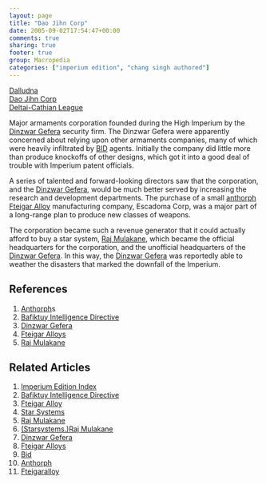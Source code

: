 ```yaml
---
layout: page
title: "Dao Jihn Corp"
date: 2005-09-02T17:54:47+00:00
comments: true
sharing: true
footer: true
group: Macropedia
categories: ["imperium edition", "chang singh authored"]
---
```


<div class='row'>
	<div class='col-md-4'><a href='/macropedia/dalludna'>Dalludna</a></div>
	<div class='col-md-4'><a href='/macropedia/dao-jihn-corp'>Dao Jihn Corp</a></div>
	<div class='col-md-4'><a href='/macropedia/deltai-cathian-league'>Deltai-Cathian League</a></div>
</div>


Major armaments corporation founded during the High Imperium by the [Dinzwar Gefera](/macropedia/dinzwar-gefera) security firm.  The Dinzwar Gefera were apparently concerned about relying upon other armaments companies, many of which were heavily infiltrated by [BID](/macropedia/bafiktuy-intelligence-directive) agents.  Initially the company did little more than produce knockoffs of other designs, which got it into a good deal of trouble with Imperium patent officials.

A series of talented and forward-looking directors saw that the corporation, and the [Dinzwar Gefera](/macropedia/dinzwar-gefera), would be much better served by increasing the research and development departments.  The purchase of a small [anthorph](/macropedia/anthorph) [Fteigar Alloy](/macropedia/fteigar-alloy) manufacturing company, Escadoma Corp, was a major part of a long-range plan to produce new classes of weapons.

The corporation became such a revenue generator that it could actually afford to buy a star system, [Raj Mulakane](/star-systems/raj-mulakane), which became the official headquarters for the corporation, and the unofficial headquarters of the [Dinzwar Gefera](/macropedia/dinzwar-gefera).  In this way, the [Dinzwar Gefera](/macropedia/dinzwar-gefera) was reportedly able to weather the disasters that marked the downfall of the Imperium.

## References
1. [Anthorph](/macropedia/anthorph)s
1. [Bafiktuy Intelligence Directive](/macropedia/bafiktuy-intelligence-directive)
1. [Dinzwar Gefera](/macropedia/dinzwar-gefera)
1. [Fteigar Alloys](/macropedia/fteigar-alloys)
1. [Raj Mulakane](/star-systems/raj-mulakane)

## Related Articles

1. [Imperium Edition Index](/macropedia/imperium-edition-index)
2. [Bafiktuy Intelligence Directive](/macropedia/bafiktuy-intelligence-directive)
3. [Fteigar Alloy](/macropedia/fteigar-alloy)
4. [Star Systems](/macropedia/star-systems)
5. [Raj Mulakane](/star-systems/raj-mulakane)
6. [(Starsystems.)Raj Mulakane](/star-systemsraj-mulakane)
7. [Dinzwar Gefera](/macropedia/dinzwar-gefera)
8. [Fteigar Alloys](/macropedia/fteigar-alloys)
9. [Bid](/macropedia/bafiktuy-intelligence-directive)
10. [Anthorph](/macropedia/anthorph)
11. [Fteigaralloy](/macropedia/fteigar-alloys)



 
